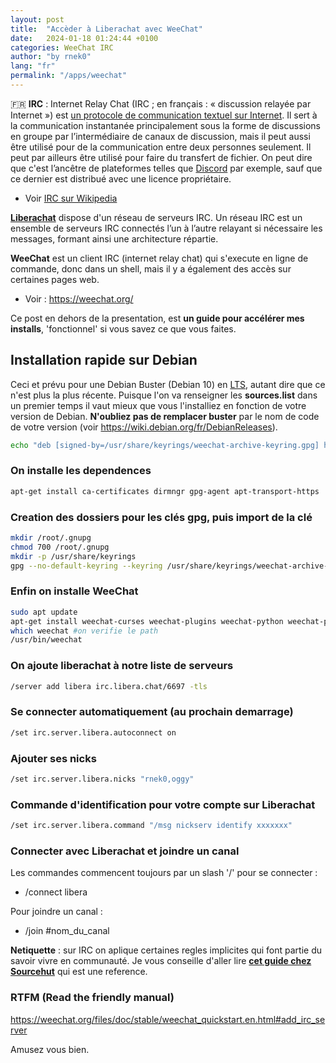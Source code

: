 ```yaml
---
layout: post
title:  "Accèder à Liberachat avec WeeChat"
date:   2024-01-18 01:24:44 +0100
categories: WeeChat IRC
author: "by rnek0"
lang: "fr"
permalink: "/apps/weechat"
---
```


🇫🇷 **IRC** : Internet Relay Chat (IRC ; en français : « discussion relayée par Internet ») est [un protocole de communication textuel sur Internet](https://datatracker.ietf.org/doc/html/rfc1459). Il sert à la communication instantanée principalement sous la forme de discussions en groupe par l’intermédiaire de canaux de discussion, mais il peut aussi être utilisé pour de la communication entre deux personnes seulement. Il peut par ailleurs être utilisé pour faire du transfert de fichier. On peut dire que c'est l’ancêtre de plateformes telles que [Discord](https://fr.wikipedia.org/wiki/Discord_(logiciel)) par exemple, sauf que ce dernier est distribué avec une licence propriétaire.  
- Voir [IRC sur Wikipedia](https://fr.wikipedia.org/wiki/Internet_Relay_Chat "IRC sur Wikipedia")

**[Liberachat](https://libera.chat/)** dispose d'un réseau de serveurs IRC. Un réseau IRC est un ensemble de serveurs IRC connectés l’un à l’autre relayant si nécessaire les messages, formant ainsi une architecture répartie. 

**WeeChat** est un client IRC (internet relay chat) qui s'execute en ligne de commande, donc dans un shell, mais il y a également des accès sur certaines pages web.
- Voir : <a href="https://weechat.org/" target="_blank" rel="noopener noreferrer">https://weechat.org/</a>  

Ce post en dehors de la presentation, est __un guide pour accélérer mes installs__, 'fonctionnel' si vous savez ce que vous faites.

## Installation rapide sur Debian

Ceci et prévu pour une Debian Buster (Debian 10) en [LTS](https://wiki.debian.org/fr/LTS), autant dire que ce n'est plus la plus récente. Puisque l'on va renseigner les **sources.list** dans un premier temps il vaut mieux que vous l'installiez en fonction de votre version de Debian. **N'oubliez pas de remplacer buster** par le nom de code de votre version (voir https://wiki.debian.org/fr/DebianReleases).

```bash
echo "deb [signed-by=/usr/share/keyrings/weechat-archive-keyring.gpg] https://weechat.org/debian buster main" | sudo tee /etc/apt/sources.list.d/weechat.list
```

### On installe les dependences

```bash
apt-get install ca-certificates dirmngr gpg-agent apt-transport-https
```

### Creation des dossiers pour les clés gpg, puis import de la clé 

```bash
mkdir /root/.gnupg
chmod 700 /root/.gnupg
mkdir -p /usr/share/keyrings
gpg --no-default-keyring --keyring /usr/share/keyrings/weechat-archive-keyring.gpg --keyserver hkps://keys.openpgp.org --recv-keys 11E9DE8848F2B65222AA75B8D1820DB22A11534E
```

### Enfin on installe WeeChat

```bash
sudo apt update
apt-get install weechat-curses weechat-plugins weechat-python weechat-perl
which weechat #on verifie le path
/usr/bin/weechat
```

### On ajoute liberachat à notre liste de serveurs

```bash
/server add libera irc.libera.chat/6697 -tls
```

### Se connecter automatiquement (au prochain demarrage)

```bash
/set irc.server.libera.autoconnect on
```

### Ajouter ses nicks

```bash
/set irc.server.libera.nicks "rnek0,oggy"
```

### Commande d'identification pour votre compte sur Liberachat

```bash
/set irc.server.libera.command "/msg nickserv identify xxxxxxx"
```

### Connecter avec Liberachat et joindre un canal

Les commandes commencent toujours par un slash '/' pour se connecter :
- /connect libera

Pour joindre un canal :

- /join #nom_du_canal

**Netiquette** : sur IRC on aplique certaines regles implicites qui font partie du savoir vivre en communauté. Je vous conseille d'aller lire **[cet guide chez Sourcehut](https://man.sr.ht/chat.sr.ht/etiquette.md)** qui est une reference. 

### RTFM (Read the friendly manual)

<https://weechat.org/files/doc/stable/weechat_quickstart.en.html#add_irc_server>


Amusez vous bien.
